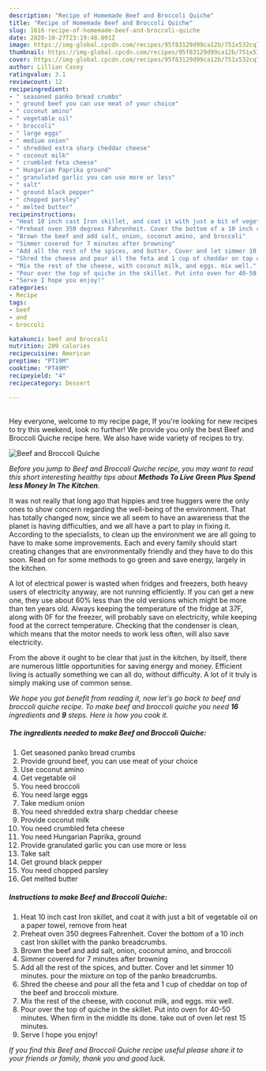 ```yaml
---
description: "Recipe of Homemade Beef and Broccoli Quiche"
title: "Recipe of Homemade Beef and Broccoli Quiche"
slug: 1616-recipe-of-homemade-beef-and-broccoli-quiche
date: 2020-10-27T23:19:48.091Z
image: https://img-global.cpcdn.com/recipes/95f83129d99ca12b/751x532cq70/beef-and-broccoli-quiche-recipe-main-photo.jpg
thumbnail: https://img-global.cpcdn.com/recipes/95f83129d99ca12b/751x532cq70/beef-and-broccoli-quiche-recipe-main-photo.jpg
cover: https://img-global.cpcdn.com/recipes/95f83129d99ca12b/751x532cq70/beef-and-broccoli-quiche-recipe-main-photo.jpg
author: Lillian Casey
ratingvalue: 3.1
reviewcount: 12
recipeingredient:
- " seasoned panko bread crumbs"
- " ground beef you can use meat of your choice"
- " coconut amino"
- " vegetable oil"
- " broccoli"
- " large eggs"
- " medium onion"
- " shredded extra sharp cheddar cheese"
- " coconut milk"
- " crumbled feta cheese"
- " Hungarian Paprika ground"
- " granulated garlic you can use more or less"
- " salt"
- " ground black pepper"
- " chopped parsley"
- " melted butter"
recipeinstructions:
- "Heat 10 inch cast Iron skillet, and coat it with just a bit of vegetable oil on a paper towel, remove from heat"
- "Preheat oven 350 degrees Fahrenheit. Cover the bottom of a 10 inch cast Iron skillet with the panko breadcrumbs."
- "Brown the beef and add salt, onion, coconut amino, and broccoli"
- "Simmer covered for 7 minutes after browning"
- "Add all the rest of the spices, and butter. Cover and let simmer 10 minutes. pour the mixture on top of the panko breadcrumbs."
- "Shred the cheese and pour all the feta and 1 cup of cheddar on top of the beef and broccoli mixture."
- "Mix the rest of the cheese, with coconut milk, and eggs. mix well."
- "Pour over the top of quiche in the skillet. Put into oven for 40-50 minutes. When firm in the middle its done. take out of oven let rest 15 minutes."
- "Serve I hope you enjoy!"
categories:
- Recipe
tags:
- beef
- and
- broccoli

katakunci: beef and broccoli 
nutrition: 209 calories
recipecuisine: American
preptime: "PT19M"
cooktime: "PT49M"
recipeyield: "4"
recipecategory: Dessert

---
```

<br>
Hey everyone, welcome to my recipe page, If you're looking for new recipes to try this weekend, look no further! We provide you only the best Beef and Broccoli Quiche recipe here. We also have wide variety of recipes to try.
<br>


![Beef and Broccoli Quiche](https://img-global.cpcdn.com/recipes/95f83129d99ca12b/751x532cq70/beef-and-broccoli-quiche-recipe-main-photo.jpg)

<i>Before you jump to Beef and Broccoli Quiche recipe, you may want to read this short interesting healthy tips about 
<strong>Methods To Live Green Plus Spend less Money In The Kitchen</strong>.</i>
</br>

It was not really that long ago that hippies and tree huggers were the only ones to show concern regarding the well-being of the environment. That has totally changed now, since we all seem to have an awareness that the planet is having difficulties, and we all have a part to play in fixing it. According to the specialists, to clean up the environment we are all going to have to make some improvements. Each and every family should start creating changes that are environmentally friendly and they have to do this soon. Read on for some methods to go green and save energy, largely in the kitchen.

A lot of electrical power is wasted when fridges and freezers, both heavy users of electricity anyway, are not running efficiently. If you can get a new one, they use about 60% less than the old versions which might be more than ten years old. Always keeping the temperature of the fridge at 37F, along with 0F for the freezer, will probably save on electricity, while keeping food at the correct temperature. Checking that the condenser is clean, which means that the motor needs to work less often, will also save electricity.

From the above it ought to be clear that just in the kitchen, by itself, there are numerous little opportunities for saving energy and money. Efficient living is actually something we can all do, without difficulty. A lot of it truly is simply making use of common sense.


<i>We hope you got benefit from reading it, now let's go back to beef and broccoli quiche recipe. To make beef and broccoli quiche you need <strong>16</strong> ingredients and <strong>9</strong> steps. Here is how you cook it.
</i>

##### The ingredients needed to make Beef and Broccoli Quiche:

1. Get  seasoned panko bread crumbs
1. Provide  ground beef, you can use meat of your choice
1. Use  coconut amino
1. Get  vegetable oil
1. You need  broccoli
1. You need  large eggs
1. Take  medium onion
1. You need  shredded extra sharp cheddar cheese
1. Provide  coconut milk
1. You need  crumbled feta cheese
1. You need  Hungarian Paprika, ground
1. Provide  granulated garlic you can use more or less
1. Take  salt
1. Get  ground black pepper
1. You need  chopped parsley
1. Get  melted butter


##### Instructions to make Beef and Broccoli Quiche:

1. Heat 10 inch cast Iron skillet, and coat it with just a bit of vegetable oil on a paper towel, remove from heat
1. Preheat oven 350 degrees Fahrenheit. Cover the bottom of a 10 inch cast Iron skillet with the panko breadcrumbs.
1. Brown the beef and add salt, onion, coconut amino, and broccoli
1. Simmer covered for 7 minutes after browning
1. Add all the rest of the spices, and butter. Cover and let simmer 10 minutes. pour the mixture on top of the panko breadcrumbs.
1. Shred the cheese and pour all the feta and 1 cup of cheddar on top of the beef and broccoli mixture.
1. Mix the rest of the cheese, with coconut milk, and eggs. mix well.
1. Pour over the top of quiche in the skillet. Put into oven for 40-50 minutes. When firm in the middle its done. take out of oven let rest 15 minutes.
1. Serve I hope you enjoy!


<i>If you find this Beef and Broccoli Quiche recipe useful please share it to your friends or family, thank you and good luck.</i>
